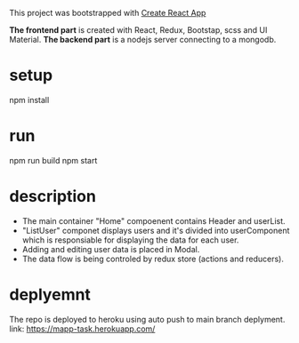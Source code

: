 This project was bootstrapped with [Create React App](https://github.com/facebook/create-react-app)

**The frontend part** is created with React, Redux, Bootstap, scss and UI Material.
**The backend part** is a nodejs server connecting to a mongodb.

# setup
npm install

# run
npm run build
npm start

# description
- The main container "Home" compoenent contains Header and userList.
- "ListUser" componet displays users and it's divided into userComponent which is responsiable for displaying the data for each user. 
- Adding and editing user data is placed in Modal.
- The data flow is being controled by redux store (actions and reducers).

# deplyemnt
The repo is deployed to heroku using auto push to main branch deplyment.
link: https://mapp-task.herokuapp.com/